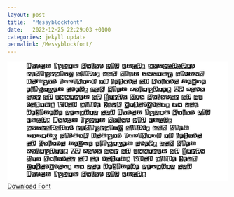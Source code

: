 ```yaml
---
layout: post
title:  "Messyblockfont"
date:   2022-12-25 22:29:03 +0100
categories: jekyll update
permalink: /Messyblockfont/
---
```


![Image](../fontimg/Messyblockfont.png)
<br>
[Download Font](../fonts/Messyblockfont.zip)